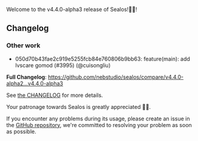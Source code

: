Welcome to the v4.4.0-alpha3 release of Sealos!🎉🎉!



## Changelog
### Other work
* 050d70b43fae2c919e5255fcb84e760806b9bb63: feature(main): add lvscare gomod (#3995) (@cuisongliu)

**Full Changelog**: https://github.com/nebstudio/sealos/compare/v4.4.0-alpha2...v4.4.0-alpha3

See [the CHANGELOG](https://github.com/nebstudio/sealos/blob/main/CHANGELOG/CHANGELOG.md) for more details.

Your patronage towards Sealos is greatly appreciated 🎉🎉.

If you encounter any problems during its usage, please create an issue in the [GitHub repository](https://github.com/nebstudio/sealos), we're committed to resolving your problem as soon as possible.

